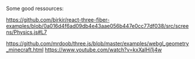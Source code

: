 Some good ressources:

https://github.com/birkir/react-three-fiber-examples/blob/0a016d4f6ad09db4e43aae056b447e0cc77df038/src/screens/Physics.js#L7

https://github.com/mrdoob/three.js/blob/master/examples/webgl_geometry_minecraft.html
https://www.youtube.com/watch?v=kxXaIHi1j4w
